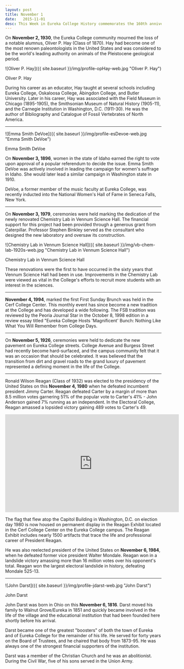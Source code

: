 ```yaml
---
layout: post
title: November 1
date:   2015-11-01
desc: This Week in Eureka College History commemorates the 160th anniversary of the founding of Eureka College on February 6, 1855, and is scheduled to run weekly through February 6, 2016.
---
```

On <strong>November 2, 1930</strong>, the Eureka College community mourned the loss of a notable alumnus, Oliver P. Hay (Class of 1870). Hay had become one of the most renown paleontologists in the United States and was considered to be the world's leading authority on animals of the Pleistocene geological period.

![Oliver P. Hay]({{ site.baseurl }}/img/profile-opHay-web.jpg "Oliver P. Hay")
<p class="caption">Oliver P. Hay</p>

During his career as an educator, Hay taught at several schools including Eureka College, Oskaloosa College, Abingdon College, and Butler University. Later in his career, Hay was associated with the Field Museum in Chicago (1895-1905), the Smithsonian Museum of Natural History (1905-11), and the Carnegie Institution in Washington, D.C. (1911-30). He was the author of Bibliography and Catalogue of Fossil Vertebrates of North America.

<hr>
<article class="small-12 large-4 columns clearfix"> ![Emma Smith DeVoe]({{ site.baseurl }}/img/profile-esDevoe-web.jpg "Emma Smith DeVoe")
<p class="caption">Emma Smith DeVoe</p></article>

On <strong>November 3, 1896</strong>, women in the state of Idaho earned the right to vote upon approval of a popular referendum to decide the issue. Emma Smith DeVoe was actively involved in leading the campaign for women's suffrage in Idaho. She would later lead a similar campaign in Washington state in 1910.

DeVoe, a former member of the music faculty at Eureka College, was recently inducted into the National Women's Hall of Fame in Seneca Falls, New York.

<hr>

On <strong>November 3, 1979</strong>, ceremonies were held marking the dedication of the newly renovated Chemistry Lab in Vennum Science Hall. The financial support for this project had been provided through a generous grant from Caterpillar. Professor Stephen Binkley served as the consultant who designed the new laboratory and oversaw its construction.

![Chemistry Lab in Vennum Science Hall]({{ site.baseurl }}/img/vb-chem-lab-1920s-web.jpg "Chemistry Lab in Vennum Science Hall")
<p class="caption">Chemistry Lab in Vennum Science Hall</p>

These renovations were the first to have occurred in the sixty years that Vennum Science Hall had been in use. Improvements in the Chemistry Lab were viewed as vital in the College's efforts to recruit more students with an interest in the sciences.

<hr>

<strong>November 4, 1994</strong>, marked the first First Sunday Brunch was held in the Cerf College Center. This monthly event has since become a new tradition at the College and has developed a wide following. The FSB tradition was reviewed by the Peoria Journal Star in the October 8, 1998 edition in a review essay titled "Eureka College Hosts 'Magnificent' Bunch: Nothing Like What You Will Remember from College Days.

<hr>

On <strong>November 5, 1926</strong>, ceremonies were held to dedicate the new pavement on Eureka College streets. College Avenue and Burgess Street had recently become hard-surfaced, and the campus community felt that it was an occasion that should be celebrated. It was believed that the transition from dirt and gravel roads to the grand luxury of pavement represented a defining moment in the life of the College.

<hr>

Ronald Wilson Reagan (Class of 1932) was elected to the presidency of the United States on this <strong>November 4, 1980</strong> when he defeated incumbent president Jimmy Carter. Reagan defeated Carter by a margin of more than 8.5 million votes garnering 51% of the popular vote to Carter's 41% - John Anderson gained 7% running as an independent. In the Electoral College, Reagan amassed a lopsided victory gaining 489 votes to Carter's 49.

<div class="flex-video">
 <iframe width="560" height="315" src="https://www.youtube.com/embed/PsDe-8cOSYY" frameborder="0" allowfullscreen></iframe>
</div>

The flag that flew atop the Capitol Building in Washington, D.C. on election day 1980 is now housed on permanent display in the Reagan Exhibit located in the Cerf College Center on the Eureka College campus. The Reagan Exhibit includes nearly 1500 artifacts that trace the life and professional career of President Reagan.

He was also reelected president of the United States on <strong>November 6, 1984</strong>, when he defeated former vice president Walter Mondale. Reagan won in a landslide victory amassing more than 16 million votes over his opponent's total. Reagan won the largest electoral landslide in history, defeating Mondale 525-13.

<hr>

<article class="small-12 large-4 columns clearfix"> ![John Darst]({{ site.baseurl }}/img/profile-jdarst-web.jpg "John Darst")
<p class="caption">John Darst</p></article>

John Darst was born in Ohio on this <strong>November 6, 1816</strong>. Darst moved his family to Walnut Grove/Eureka in 1851 and quickly became involved in the life of the village and the educational institution that had been founded here shortly before his arrival.

Darst became one of the greatest "boosters" of both the town of Eureka and of Eureka College for the remainder of his life. He served for forty years on the Board of Trustees, and he chaired that body from 1873-95. He was always one of the strongest financial supporters of the institution.

Darst was a member of the Christian Church and he was an abolitionist. During the Civil War, five of his sons served in the Union Army.
